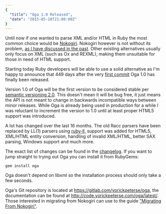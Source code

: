 ```yaml
---
{
  "title": "Oga 1.0 Released",
  "date": "2015-05-20T21:00:00Z"
}
---
```

<!-- vale off -->

Until now if one wanted to parse XML and/or HTML in Ruby the most common choice
would be [Nokogiri][nokogiri]. Nokogiri however is not without its problem,
[as I have discussed in the past][oga-announce]. Other existing alternatives
usually only focus on XML (such as Ox and REXML), making them unsuitable for
those in need of HTML support.

Starting today Ruby developers will be able to use a solid alternative as I'm
happy to announce that 449 days after the very [first commit][first-oga-commit]
Oga 1.0 has finally been released.

Version 1.0 of Oga will be the first version to be considered stable per
[semantic versioning 2.0][semver]. This doesn't mean it will be bug free, it
just means the API is not meant to change in backwards incompatible ways between
minor releases. While Oga is already being used in production for a while I was
reluctant to increment the version to 1.0 until at least proper HTML5 support
was introduced.

A lot has changed over the last 16 months. The old Racc parsers have been
replaced by LL(1) parsers using [ruby-ll][ruby-ll], support was added for HTML5,
XML/HTML entity conversion, handling of invalid XML/HTML, better SAX parsing,
Windows support and much more.

The exact list of changes can be found in the [changelog][changelog]. If you
want to jump straight to trying out Oga you can install it from RubyGems:

```
gem install oga
```

Oga doesn't depend on libxml so the installation process should only take a few
seconds.

Oga's Git repository is located at <https://gitlab.com/yorickpeterse/oga>, the
documentation can be found at <http://code.yorickpeterse.com/oga/latest/>. Those
interested in migrating from Nokogiri can use to the guide
["Migrating From Nokogiri"][migrating-nokogiri].

[semver]: http://semver.org/spec/v2.0.0.html
[changelog]: http://code.yorickpeterse.com/oga/latest/file.CHANGELOG.html
[nokogiri]: http://www.nokogiri.org/
[oga-announce]: /articles/oga-a-new-xml-and-html-parser-for-ruby/
[first-oga-commit]: https://github.com/YorickPeterse/oga/commit/6326bdd8c943299e9adc4d2cb6de00934da3609b
[ruby-ll]: https://gitlab.com/yorickpeterse/ruby-ll
[migrating-nokogiri]: http://code.yorickpeterse.com/oga/latest/file.migrating_from_nokogiri.html
